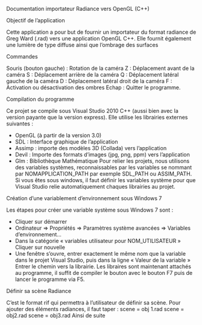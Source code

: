 Documentation importateur Radiance vers OpenGL (C++)

Objectif de l’application

Cette application a pour but de fournir un importateur du format radiance de Greg Ward (.rad) vers une application OpenGL C++. Elle fournit également une lumière de type diffuse ainsi que l’ombrage des surfaces

Commandes

Souris (bouton gauche) : Rotation de la caméra
Z : Déplacement avant de la caméra
S : Déplacement arrière de la caméra
Q : Déplacement latéral gauche de la caméra
D : Déplacement latéral droit de la caméra
F : Activation ou désactivation des ombres
Echap : Quitter le programme.

Compilation du programme

Ce projet se compile sous Visual Studio 2010 C++ (aussi bien avec la version payante que la version express). Elle utilise les librairies externes suivantes :
- OpenGL (à partir de la version 3.0)
- SDL : Interface graphique de l’application
- Assimp : importe des modèles 3D (Collada) vers l’application
- Devil : Importe des formats d’images (jpg, png, ppm) vers l’application
- Glm : Bibliothèque Mathématique
Pour relier les projets, nous utilisons des variables systèmes, reconnaissables par les variables se nommant par NOMAPPLICATION_PATH par exemple SDL_PATH ou ASSIM_PATH. Si vous êtes sous windows, il faut définir les variables système pour que Visual Studio relie automatiquement chaques librairies au projet.

Création d’une variablement d’environnement sous Windows 7

Les étapes pour créer une variable système sous Windows 7 sont :
- Cliquer sur démarrer
- Ordinateur => Propriétés => Paramètres système avancées => Variables d’environnement…
- Dans la catégorie « variables utilisateur pour NOM_UTILISATEUR » Cliquer sur nouvelle
- Une fenêtre s’ouvre, entrer exactement le même nom que la variable dans le projet Visual Studio, puis dans la ligne « Valeur de la variable » Entrer le chemin vers la librairie.
Les libraires sont maintenant attachés au programme, il suffit de compiler le bouton avec le bouton F7 puis de lancer le programme via F5.

Définir sa scène Radiance

C’est le format rif qui permettra à l’utilisateur de définir sa scène. Pour ajouter des éléments radiances, il faut taper :
scene = obj 1.rad 
scene = obj2.rad 
scene = obj3.rad 
Ainsi de suite
